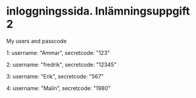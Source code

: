 # inloggningssida. Inlämningsuppgift 2
My users and passcode

1:
username: "Ammar",
secretcode: "123"

2:
username: "fredrik",
secretcode: "12345"

3:
username: "Erik",
secretcode: "567"

4:
username: "Malin",
secretcode: "1980"
